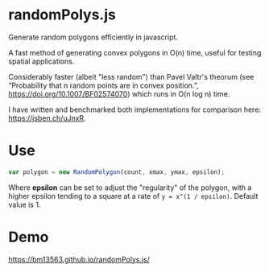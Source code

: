 # randomPolys.js
Generate random polygons efficiently in javascript. 

A fast method of generating convex polygons in O(n) time, useful for testing spatial applications.

Considerably faster (albeit "less random") than Pavel Valtr's theorum (see “Probability that n random points are in convex position.”, https://doi.org/10.1007/BF02574070) which runs in O(n log n) time.

I have written and benchmarked both implementations for comparison here: https://jsben.ch/uJnxR.

# Use
```javascript
var polygon = new RandomPolygon(count, xmax, ymax, epsilon);
```
Where <strong>epsilon</strong> can be set to adjust the "regularity" of the polygon, with a higher epsilon tending to a square at a rate of ```y = x^(1 / epsilon)```. Default value is 1.

# Demo
https://bm13563.github.io/randomPolys.js/

